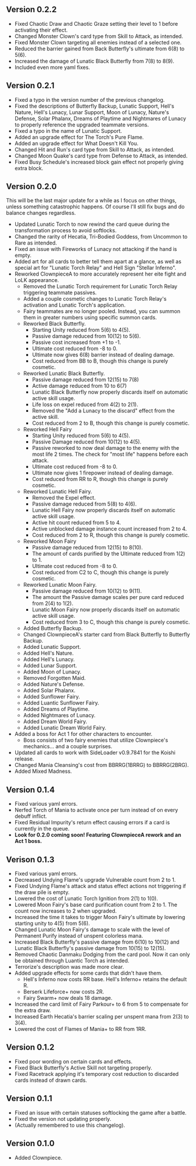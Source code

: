 ## Version 0.2.2
- Fixed Chaotic Draw and Chaotic Graze setting their level to 1 before activating their effect.
- Changed Monster Clown's card type from Skill to Attack, as intended.
- Fixed Monster Clown targeting all enemies instead of a selected one.
- Reduced the barrier gained from Back Butterfly's ultimate from 6(8) to 5(6).
- Increased the damage of Lunatic Black Butterfly from 7(8) to 8(9).
- Included even more yaml fixes.


## Version 0.2.1
- Fixed a typo in the version number of the previous changelog.
- Fixed the descriptions of Butterfly Backup, Lunatic Support, Hell's Nature, Hell's Lunacy, Lunar Support, Moon of Lunacy, Nature's Defense, Solar Phalanx, Dreams of Playtime and Nightmares of Lunacy to properly reference the upgraded teammate versions.
- Fixed a typo in the name of Lunatic Support.
- Added an upgrade effect for The Torch's Pure Flame.
- Added an upgrade effect for What Doesn't Kill You.
- Changed Hit and Run's card type from Skill to Attack, as intended.
- Changed Moon Quake's card type from Defense to Attack, as intended.
- Fixed Busy Schedule's increased block gain effect not properly giving extra block.

## Version 0.2.0
This will be the last major update for a while as I focus on other things, unless something catastrophic happens. Of course I'll still fix bugs and do balance changes regardless.

- Updated Lunatic Torch to now rewind the card queue during the transformation process to avoid softlocks.
- Changed the rarity of Hecatia, Tri-Bodied Goddess, from Uncommon to Rare as intended.
- Fixed an issue with Fireworks of Lunacy not attacking if the hand is empty.
- Added art for all cards to better tell them apart at a glance, as well as special art for "Lunatic Torch Relay" and Hell Sign "Stellar Inferno".
- Reworked ClownpieceA to more accurately represent her eite fight and LoLK appearance.
  - Removed the Lunatic Torch requirement for Lunatic Torch Relay triggering teammate passives.
  - Added a couple cosmetic changes to Lunatic Torch Relay's activation and Lunatic Torch's application.
  - Fairy teammates are no longer pooled. Instead, you can summon them in greater numbers using specific summon cards.
  - Reworked Black Butterfly.
    - Starting Unity reduced from 5(6) to 4(5).
    - Passive damage reduced from 10(12) to 5(6).
    - Passive cost increased from +1 to -1.
    - Ultimate cost reduced from -8 to 0.
    - Ultimate now gives 6(8) barrier instead of dealing damage.
    - Cost reduced from BB to B, though this change is purely cosmetic.
  - Reworked Lunatic Black Butterfly.
    - Passive damage reduced from 12(15) to 7(8)
    - Active damage reduced from 10 to 6(7)
    - Lunatic Black Butterfly now properly discards itself on automatic active skill usage.
    - Life loss on expel reduced from 4(2) to 2(1).
    - Removed the "Add a Lunacy to the discard" effect from the active skill.
    - Cost reduced from 2 to B, though this change is purely cosmetic.
  - Reworked Hell Fairy
    - Starting Unity reduced from 5(6) to 4(5).
    - Passive Damage reduced from 10(12) to 4(5).
    - Passive reworked to now deal damage to the enemy with the most life 2 times. The check for "most life" happens before each attack.
    - Ultimate cost reduced from -8 to 0.
    - Ultimate now gives 1 firepower instead of dealing damage.
    - Cost reduced from RR to R, though this change is purely cosmetic.
  - Reworked Lunatic Hell Fairy.
    - Removed the Expel effect.
    - Passive damage reduced from 5(8) to 4(6).
    - Lunatic Hell Fairy now properly discards itself on automatic active skill usage.
    - Active hit count reduced from 5 to 4.
    - Active unblocked damage instance count increased from 2 to 4.
    - Cost reduced from 2 to R, though this change is purely cosmetic.
  - Reworked Moon Fairy
    - Passive damage reduced from 12(15) to 8(10).
    - The amount of cards purified by the Ultimate reduced from 1(2) to 1.
    - Ultimate cost reduced from -8 to 0.
    - Cost reduced from C2 to C, though this change is purely cosmetic.
  - Reworked Lunatic Moon Fairy.
    - Passive damage reduced from 10(12) to 9(11).
    - The amount the Passive damage scales per pure card reduced from 2(4) to 1(2).
    - Lunatic Moon Fairy now properly discards itself on automatic active skill usage.
    - Cost reduced from 3 to C, though this change is purely cosmetic.
  - Added Butterfly Backup.
  - Changed ClownpieceA's starter card from Black Butterfly to Butterfly Backup.
  - Added Lunatic Support.
  - Added Hell's Nature.
  - Added Hell's Lunacy.
  - Added Lunar Support.
  - Added Moon of Lunacy.
  - Removed Forgotten Maid.
  - Added Nature's Defense.
  - Added Solar Phalanx.
  - Added Sunflower Fairy.
  - Added Luantic Sunflower Fairy.
  - Added Dreams of Playtime.
  - Added Nightmares of Lunacy.
  - Added Dream World Fairy.
  - Added Lunatic Dream World Fairy.
- Added a boss for Act 1 for other characters to encounter.
  - Boss consists of two fairy enemies that utilize Clownpiece's mechanics... and a couple surprises.
- Updated all cards to work with SideLoader v0.9.7841 for the Koishi release.
- Changed Mania Cleansing's cost from BBRRG(1BRRG) to BBRRG(2BRG).
- Added Mixed Madness.

## Version 0.1.4
- Fixed various yaml errors.
- Nerfed Torch of Mania to activate once per turn instead of on every debuff inflict.
- Fixed Residual Impurity's return effect causing errors if a card is currently in the queue.
- **Look for 0.2.0 coming soon! Featuring ClownpieceA rework and an Act 1 boss.**

## Verison 0.1.3
- Fixed various yaml errors.
- Decreased Undying Flame's upgrade Vulnerable count from 2 to 1.
- Fixed Undying Flame's attack and status effect actions not triggering if the draw pile is empty.
- Lowered the cost of Lunatic Torch Ignition from 2(1) to 1(0).
- Lowered Moon Fairy's base card purification count from 2 to 1. The count now increases to 2 when upgraded.
- Increased the time it takes to trigger Moon Fairy's ultimate by lowering starting unity to 4(5) from 5(6).
- Changed Lunatic Moon Fairy's damage to scale with the level of Permanent Purify instead of unspent colorless mana.
- Increased Black Butterfly's passive damage from 6(10) to 10(12) and Lunatic Black Butterfly's passive damage from 10(15) to 12(15).
- Removed Chaotic Danmaku Dodging from the card pool. Now it can only be obtained through Luantic Torch as intended.
- Terrorize's description was made more clear.
- Added upgrade effects for some cards that didn't have them.
  - Hell's Inferno now costs RR base. Hell's Inferno+ retains the default R.
  - Berserk Lifeforce+ now costs 2R.
  - Fairy Swarm+ now deals 18 damage.
- Increased the card limit of Fairy Parkour+ to 6 from 5 to compensate for the extra draw.
- Increased Earth Hecatia's barrier scaling per unspent mana from 2(3) to 3(4).
- Lowered the cost of Flames of Mania+ to RR from 1RR.

## Version 0.1.2
- Fixed poor wording on certain cards and effects.
- Fixed Black Butterfly's Active Skill not targeting properly.
- Fixed Racetrack applying it's temporary cost reduction to discarded cards instead of drawn cards.

## Version 0.1.1
- Fixed an issue with certain statuses softlocking the game after a battle.
- Fixed the version not updating properly.
- (Actually remembered to use this changelog).

## Version 0.1.0
- Added Clownpiece.